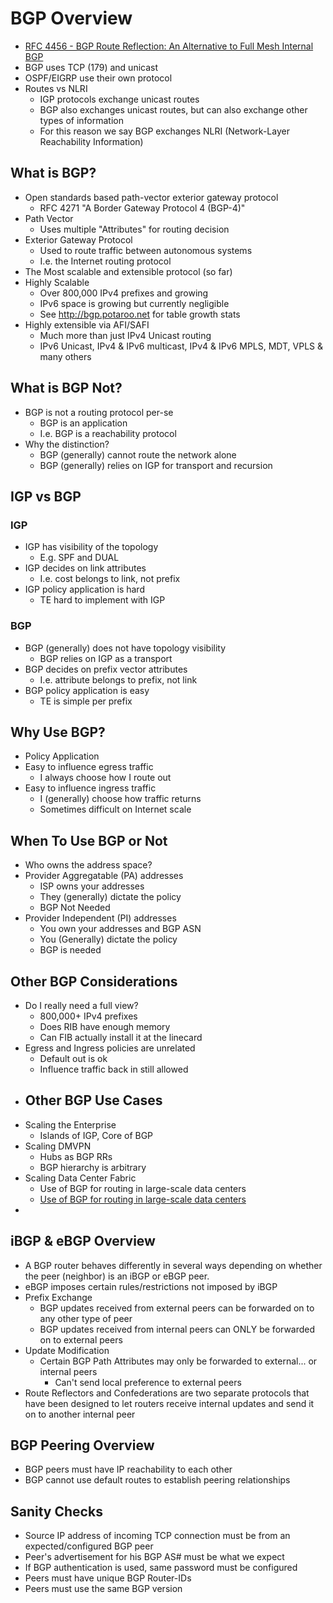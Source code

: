# BGP Overview

- [RFC 4456 - BGP Route Reflection: An Alternative to Full Mesh Internal BGP](http://tools.ietf.org/html/rfc4456)
- BGP uses TCP (179) and unicast
- OSPF/EIGRP use their own protocol
- Routes vs NLRI
  - IGP protocols exchange unicast routes
  - BGP also exchanges unicast routes, but can also exchange other types of information
  - For this reason we say BGP exchanges NLRI (Network-Layer Reachability Information)

## What is BGP?
- Open standards based path-vector exterior gateway protocol
  - RFC 4271 "A Border Gateway Protocol 4 (BGP-4)"
- Path Vector
  - Uses multiple "Attributes" for routing decision
- Exterior Gateway Protocol
  - Used to route traffic between autonomous systems
  - I.e. the Internet routing protocol
- The Most scalable and extensible protocol (so far)
- Highly Scalable
  - Over 800,000 IPv4 prefixes and growing
  - IPv6 space is growing but currently negligible
  - See http://bgp.potaroo.net for table growth stats
- Highly extensible via AFI/SAFI
  - Much more than just IPv4 Unicast routing
  - IPv6 Unicast, IPv4 & IPv6 multicast, IPv4 & IPv6 MPLS, MDT, VPLS & many others

## What is BGP Not?
- BGP is not a routing protocol per-se
  - BGP is an application
  - I.e. BGP is a reachability protocol
- Why the distinction?
  - BGP (generally) cannot route the network alone
  - BGP (generally) relies on IGP for transport and recursion
## IGP vs BGP
### IGP
- IGP has visibility of the topology
  - E.g. SPF and DUAL
- IGP decides on link attributes
  - I.e. cost belongs to link, not prefix
- IGP policy application is hard
  - TE hard to implement with IGP
### BGP
- BGP (generally) does not have topology visibility
  - BGP relies on IGP as a transport
- BGP decides on prefix vector attributes
  - I.e. attribute belongs to prefix, not link
- BGP policy application is easy
  - TE is simple per prefix

## Why Use BGP?
- Policy Application
- Easy to influence egress traffic
  - I always choose how I route out
- Easy to influence ingress traffic
  - I (generally) choose how traffic returns
  - Sometimes difficult on Internet scale
## When To Use BGP or Not
- Who owns the address space?
- Provider Aggregatable (PA) addresses
  - ISP owns your addresses
  - They (generally) dictate the policy
  - BGP Not Needed
- Provider Independent (PI) addresses
  - You own your addresses and BGP ASN
  - You (Generally) dictate the policy
  - BGP is needed
## Other BGP Considerations
- Do I really need a full view?
  - 800,000+ IPv4 prefixes
  - Does RIB have enough memory
  - Can FIB actually install it at the linecard
- Egress and Ingress policies are unrelated
  - Default out is ok
  - Influence traffic back in still allowed
- ## Other BGP Use Cases
- Scaling the Enterprise
  - Islands of IGP, Core of BGP
- Scaling DMVPN
  - Hubs as BGP RRs
  - BGP hierarchy is arbitrary
- Scaling Data Center Fabric
  - Use of BGP for routing in large-scale data centers
  - [Use of BGP for routing in large-scale data centers](https://datatracker.ietf.org/doc/html/draft-lapukhov-bgp-routing-large-dc-07)
- 

## iBGP & eBGP Overview

- A BGP router behaves differently in several ways depending on whether the peer (neighbor) is an iBGP or eBGP peer.
- eBGP imposes certain rules/restrictions not imposed by iBGP
- Prefix Exchange
  - BGP updates received from external peers can be forwarded on to any other type of peer
  - BGP updates received from internal peers can ONLY be forwarded on to external peers
- Update Modification
  - Certain BGP Path Attributes may only be forwarded to external... or internal peers
    - Can't send local preference to external peers
- Route Reflectors and Confederations are two separate protocols that have been designed to let routers receive internal updates and send it on to another internal peer

## BGP Peering Overview
- BGP peers must have IP reachability to each other
- BGP cannot use default routes to establish peering relationships

## Sanity Checks

- Source IP address of incoming TCP connection must be from an expected/configured BGP peer
- Peer's advertisement for his BGP AS# must be what we expect
- If BGP authentication is used, same password must be configured
- Peers must have unique BGP Router-IDs
- Peers must use the same BGP version
